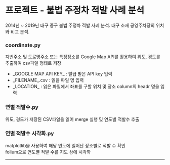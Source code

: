 # 프로젝트 - 불법 주정차 적발 사례 분석 
2014년 ~ 2019년 대구 중구 불법 주정차 적발 사례 분석. 대구 소재 공영주차장의 위치와 비교 분석.    

### coordinate.py  
지번주소 및 도로명주소 또는 특정장소를 Google Map API를 활용하여 위도, 경도를 추출하여 csv파일 형태로 저장
- \_GOOGLE MAP API KEY_ : 발급 받은 API key 입력
- \_FILENAME_.csv : 읽을 파일 명 입력 
- \_LOCATION_ : 읽은 파일에서 좌표를 구할 위치 및 장소 column의 headr 명을 입력  

### 연별 적발수.py 
위도, 경도가 저장된 CSV파일을 읽어 merge 실행 및 연도별 적발수 추출  

### 연별 적발수 시각화.py
matplotlib을 사용하여 해당 연도에 일어난 장소별로 적발 수 확인  
folium으로 연도별 적발 수를 지도 상에 시각화 

----
